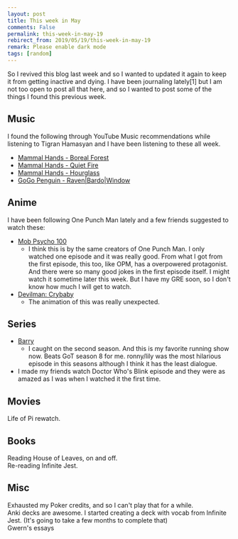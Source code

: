 ```yaml
---
layout: post
title: This week in May
comments: False
permalink: this-week-in-may-19
rebirect_from: 2019/05/19/this-week-in-may-19
remark: Please enable dark mode
tags: [random]
---
```


So I revived this blog last week and so I wanted to updated it again to keep it from getting inactive and dying.
I have been journaling lately[1] but I am not too open to post all that here, and so I wanted to post some of the things I found this previous week.<br>


## Music
I found the following through YouTube Music recommendations while listening to Tigran Hamasyan and I have been listening to these all week.  
- [Mammal Hands - Boreal Forest](https://www.youtube.com/watch?v=bmjFJd6q4Es)
- [Mammal Hands - Quiet Fire](https://www.youtube.com/watch?v=wpC5NRhLbuM)
- [Mammal Hands - Hourglass](https://www.youtube.com/watch?v=z1GwbvxJ4aM)
- [GoGo Penguin - Raven\|Bardo\|Window](https://www.youtube.com/watch?v=47XlUL6sRow)

## Anime
I have been following One Punch Man lately and a few friends suggested to watch these:  
- [Mob Psycho 100](https://myanimelist.net/anime/32182/Mob_Psycho_100)
  - I think this is by the same creators of One Punch Man. I only watched one episode and it was really good. From what I got from the first episode, this too, like OPM, has a overpowered protagonist. And there were so many good jokes in the first episode itself. I might watch it sometime later this week. But I have my GRE soon, so I don't know how much I will get to watch.
- [Devilman: Crybaby](https://myanimelist.net/anime/35120/Devilman__Crybaby)
  - The animation of this was really unexpected.

## Series
- [Barry](https://www.imdb.com/title/tt5348176/)
  - I caught on the second season. And this is my favorite running show now. Beats GoT season 8 for me. ronny/lily was the most hilarious episode in this seasons although I think it has the least dialogue.
- I made my friends watch Doctor Who's Blink episode and they were as amazed as I was when I watched it the first time.

## Movies
Life of Pi rewatch.

## Books
Reading House of Leaves, on and off.  
Re-reading Infinite Jest.

## Misc
Exhausted my Poker credits, and so I can't play that for a while.  
Anki decks are awesome. I started creating a deck with vocab from Infinite Jest. (It's going to take a few months to complete that)  
Gwern's essays
